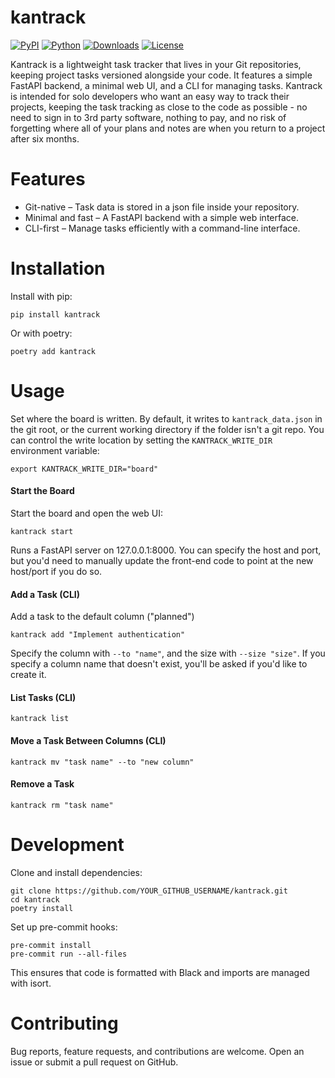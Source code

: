 # kantrack

[![PyPI](https://img.shields.io/pypi/v/kantrack)](https://pypi.org/project/kantrack/)
[![Python](https://img.shields.io/pypi/pyversions/kantrack)](https://pypi.org/project/kantrack/)
[![Downloads](https://img.shields.io/pypi/dm/kantrack)](https://pypi.org/project/kantrack/)
[![License](https://img.shields.io/github/license/EdCo95/kantrack)](LICENSE)

Kantrack is a lightweight task tracker that lives in your Git repositories, keeping project tasks versioned alongside your code. It features a simple FastAPI backend, a minimal web UI, and a CLI for managing tasks. Kantrack is intended for solo developers who want an easy way to track their projects, keeping the task tracking as close to the code as possible - no need to sign in to 3rd party software, nothing to pay, and no risk of forgetting where all of your plans and notes are when you return to a project after six months.

# Features
* Git-native – Task data is stored in a json file inside your repository.
* Minimal and fast – A FastAPI backend with a simple web interface.
* CLI-first – Manage tasks efficiently with a command-line interface.

# Installation
Install with pip:

```
pip install kantrack
```

Or with poetry:

```
poetry add kantrack
```

# Usage

Set where the board is written. By default, it writes to `kantrack_data.json` in the git root, or the current working directory if the folder isn't a git repo. You can control the write location by setting the `KANTRACK_WRITE_DIR` environment variable:

```
export KANTRACK_WRITE_DIR="board"
```

#### Start the Board
Start the board and open the web UI:

```
kantrack start
```

Runs a FastAPI server on 127.0.0.1:8000. You can specify the host and port, but you'd need to manually update the front-end code to point at the new host/port if you do so.

#### Add a Task (CLI)
Add a task to the default column ("planned")

```
kantrack add "Implement authentication"
```

Specify the column with `--to "name"`, and the size with `--size "size"`. If you specify a column name that doesn't exist, you'll be asked if you'd like to create it.

#### List Tasks (CLI)
```
kantrack list
```

#### Move a Task Between Columns (CLI)
```
kantrack mv "task name" --to "new column"
```

#### Remove a Task
```
kantrack rm "task name"
```

# Development

Clone and install dependencies:
```
git clone https://github.com/YOUR_GITHUB_USERNAME/kantrack.git
cd kantrack
poetry install
```

Set up pre-commit hooks:
```
pre-commit install
pre-commit run --all-files
```

This ensures that code is formatted with Black and imports are managed with isort.

# Contributing
Bug reports, feature requests, and contributions are welcome. Open an issue or submit a pull request on GitHub.
